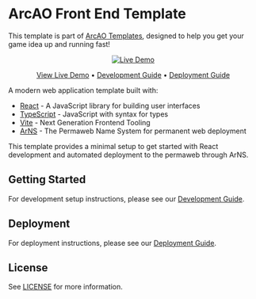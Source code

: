 # ArcAO Front End Template

This template is part of [ArcAO Templates](https://github.com/orgs/ArcAOGaming/repositories?q=template%3Atrue+archived%3Afalse), designed to help you get your game idea up and running fast!

<div align="center">

[![Live Demo](https://img.shields.io/badge/demo-live-green?style=for-the-badge)](https://game.ar.io/)

[View Live Demo](https://game.ar.io/) • [Development Guide](docs/development.md) • [Deployment Guide](docs/deployment.md)

</div>

A modern web application template built with:
- [React](https://react.dev/) - A JavaScript library for building user interfaces
- [TypeScript](https://www.typescriptlang.org/) - JavaScript with syntax for types
- [Vite](https://vitejs.dev/) - Next Generation Frontend Tooling
- [ArNS](https://ar.io/arns/) - The Permaweb Name System for permanent web deployment

This template provides a minimal setup to get started with React development and automated deployment to the permaweb through ArNS.

## Getting Started

For development setup instructions, please see our [Development Guide](docs/development.md).

## Deployment

For deployment instructions, please see our [Deployment Guide](docs/deployment.md).

## License

See [LICENSE](LICENSE) for more information.
